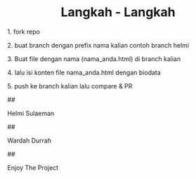 <h1 align="center">Langkah - Langkah</h1>
<p>1. fork repo</p>
<p>2. buat branch dengan prefix nama kalian contoh branch helmi </p>
<p>3. Buat file dengan nama (nama_anda.html) di branch kalian </p>
<p>4. lalu isi konten file nama_anda.html dengan biodata</p>
<p>5. push ke branch kalian  lalu compare & PR <p>


##<p> Helmi Sulaeman</p>
##<p> Wardah Durrah</p>
##<p> Enjoy The Project </p>
